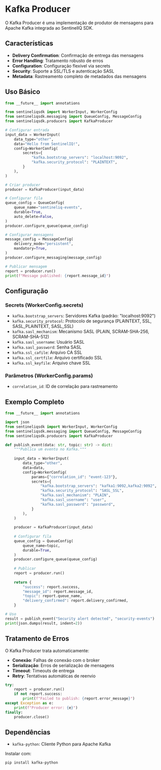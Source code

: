 # Kafka Producer

O Kafka Producer é uma implementação de produtor de mensagens para Apache Kafka integrada ao SentinelIQ SDK.

## Características

- **Delivery Confirmation**: Confirmação de entrega das mensagens
- **Error Handling**: Tratamento robusto de erros
- **Configuration**: Configuração flexível via secrets
- **Security**: Suporte a SSL/TLS e autenticação SASL
- **Metadata**: Rastreamento completo de metadados das mensagens

## Uso Básico

```python
from __future__ import annotations

from sentineliqsdk import WorkerInput, WorkerConfig
from sentineliqsdk.messaging import QueueConfig, MessageConfig
from sentineliqsdk.producers import KafkaProducer

# Configurar entrada
input_data = WorkerInput(
    data_type="other",
    data="Hello from SentinelIQ!",
    config=WorkerConfig(
        secrets={
            "kafka.bootstrap_servers": "localhost:9092",
            "kafka.security_protocol": "PLAINTEXT",
        }
    ),
)

# Criar producer
producer = KafkaProducer(input_data)

# Configurar fila
queue_config = QueueConfig(
    queue_name="sentineliq-events",
    durable=True,
    auto_delete=False,
)
producer.configure_queue(queue_config)

# Configurar mensagens
message_config = MessageConfig(
    delivery_mode="persistent",
    mandatory=True,
)
producer.configure_messaging(message_config)

# Publicar mensagem
report = producer.run()
print(f"Message published: {report.message_id}")
```

## Configuração

### Secrets (WorkerConfig.secrets)

- `kafka.bootstrap_servers`: Servidores Kafka (padrão: "localhost:9092")
- `kafka.security_protocol`: Protocolo de segurança (PLAINTEXT, SSL, SASL_PLAINTEXT, SASL_SSL)
- `kafka.sasl_mechanism`: Mecanismo SASL (PLAIN, SCRAM-SHA-256, SCRAM-SHA-512)
- `kafka.sasl_username`: Usuário SASL
- `kafka.sasl_password`: Senha SASL
- `kafka.ssl_cafile`: Arquivo CA SSL
- `kafka.ssl_certfile`: Arquivo certificado SSL
- `kafka.ssl_keyfile`: Arquivo chave SSL

### Parâmetros (WorkerConfig.params)

- `correlation_id`: ID de correlação para rastreamento

## Exemplo Completo

```python
from __future__ import annotations

import json
from sentineliqsdk import WorkerInput, WorkerConfig
from sentineliqsdk.messaging import QueueConfig, MessageConfig
from sentineliqsdk.producers import KafkaProducer

def publish_event(data: str, topic: str) -> dict:
    """Publica um evento no Kafka."""
    
    input_data = WorkerInput(
        data_type="other",
        data=data,
        config=WorkerConfig(
            params={"correlation_id": "event-123"},
            secrets={
                "kafka.bootstrap_servers": "kafka1:9092,kafka2:9092",
                "kafka.security_protocol": "SASL_SSL",
                "kafka.sasl_mechanism": "PLAIN",
                "kafka.sasl_username": "user",
                "kafka.sasl_password": "password",
            }
        ),
    )
    
    producer = KafkaProducer(input_data)
    
    # Configurar fila
    queue_config = QueueConfig(
        queue_name=topic,
        durable=True,
    )
    producer.configure_queue(queue_config)
    
    # Publicar
    report = producer.run()
    
    return {
        "success": report.success,
        "message_id": report.message_id,
        "topic": report.queue_name,
        "delivery_confirmed": report.delivery_confirmed,
    }

# Uso
result = publish_event("Security alert detected", "security-events")
print(json.dumps(result, indent=2))
```

## Tratamento de Erros

O Kafka Producer trata automaticamente:

- **Conexão**: Falhas de conexão com o broker
- **Serialização**: Erros de serialização de mensagens
- **Timeout**: Timeouts de entrega
- **Retry**: Tentativas automáticas de reenvio

```python
try:
    report = producer.run()
    if not report.success:
        print(f"Failed to publish: {report.error_message}")
except Exception as e:
    print(f"Producer error: {e}")
finally:
    producer.close()
```

## Dependências

- `kafka-python`: Cliente Python para Apache Kafka

Instalar com:
```bash
pip install kafka-python
```
